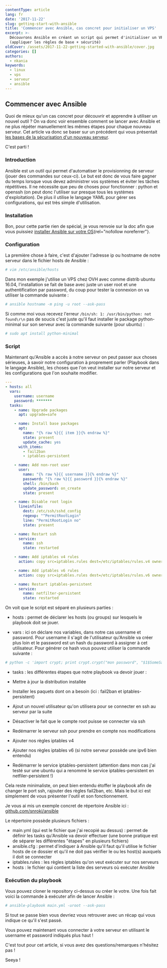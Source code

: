 ```yaml
---
contentType: article
lang: fr
date: '2017-11-22'
slug: getting-start-with-ansible
title: 'Commencer avec Ansible, cas concret pour initialiser un VPS'
excerpt: >-
  Découvrons Ansible en créant un script qui permet d'initialiser un VPS
  (appliquer les règles de base + sécurité)
oldCover: /assets/2017-11-22-getting-started-with-ansible/cover.jpg
categories: []
authors:
  - nkania
keywords:
  - linux
  - vps
  - serveur
  - ansible
---
```


## Commencer avec Ansible

Quoi de mieux qu'un cas concret pour découvrir et apprendre à utiliser un nouvel outil ? On va donc voir ensemble comment se lancer avec Ansible et ne plus répéter manuellement les mêmes étapes pour chaque nouveau serveur. Cet article va donc se baser sur un précédent qui vous présentait [les bases de la sécurisation d'un nouveau serveur](
/fr/securiser-facilement-son-vps-en-quelques-etapes/).

C'est parti !

### Introduction

Ansible est un outil qui permet d'automatiser le provisionning de serveur (jouer des commandes sur ceux-ci). Le but est donc de vous faire gagner du temps lorsque vous devez administrer vos systèmes et éviter les tâches répétitives. Il ne nécessite que peu de choses pour fonctionner : python et openssh (on peut donc l'utiliser sur presque tous les systèmes d'exploitation). De plus il utilise le langage YAML pour gérer ses configurations, qui est très simple d'utilisation.

### Installation

Bon, pour cette partie rien de spécial, je vous renvoie sur la doc afin que vous puissiez [installer Ansible sur votre OS](http://docs.ansible.com/ansible/latest/intro_installation.html#installing-the-control-machine){rel="nofollow noreferrer"}.

### Configuration

La première chose à faire, c'est d'ajouter l'adresse ip ou hostname de notre serveur dans le fichier hosts de Ansible :

```bash
# vim /etc/ansible/hosts
```

Dans mon exemple j'utilise un VPS chez OVH avec comme distrib ubuntu 16.04, l'installation se fait de base avec juste un user root et une authentification par password, du coup pour tester la connexion on va utiliser la commande suivante :

```bash
# ansible hostname -m ping -u root --ask-pass
```

Si comme moi vous recevez l'erreur `/bin/sh: 1: /usr/bin/python: not found\r\n` pas de soucis c'est juste qu'il faut installer le package python-minimal sur son serveur avec la commande suivante (pour ubuntu) :

```bash
# sudo apt install python-minimal
```

### Script

Maintenant qu'Ansible a accès à notre serveur on peut passer aux choses sérieuses, à savoir notre configuration à proprement parler (Playbook dans le langage Ansible), les choses que l'on veut installer sur notre serveur et les configurations que l'on souhaite modifier.

```yaml
---
- hosts: all
  vars:
    username: username
    password: *******
  tasks:
    - name: Upgrade packages
      apt: upgrade=safe

    - name: Install base packages
      apt:
        name: "{% raw %}{{ item }}{% endraw %}"
        state: present
        update_cache: yes
      with_items:
        - fail2ban
        - iptables-persistent

    - name: Add non-root user
      user:
        name: "{% raw %}{{ username }}{% endraw %}"
        password: "{% raw %}{{ password }}{% endraw %}"
        shell: /bin/bash
        update_password: on_create
        state: present

    - name: Disable root login
      lineinfile:
        dest: /etc/ssh/sshd_config
        regexp: "^PermitRootLogin"
        line: "PermitRootLogin no"
        state: present

    - name: Restart ssh
      service:
        name: ssh
        state: restarted

    - name: Add iptables v4 rules
      action: copy src=iptables.rules dest=/etc/iptables/rules.v4 owner=root group=root mode=0644

    - name: Add iptables v6 rules
      action: copy src=iptables.rules dest=/etc/iptables/rules.v6 owner=root group=root mode=0644

    - name: Restart iptables-persistent
      service:
        name: netfilter-persistent
        state: restarted

```

On voit que le script est séparé en plusieurs parties :

 - hosts : permet de déclarer les hosts (ou groups) sur lesquels le playbook doit se jouer.

 - vars : ici on déclare nos variables, dans notre cas username et password. Pour username il s'agit de l'utilisateur qu'Ansible va créer plus loin et le password est un hash du password à assigner à cet utilisateur. Pour générer ce hash vous pouvez utiliser la commande suivante :

```python
# python -c 'import crypt; print crypt.crypt("mon password", "$1$SomeSalt$")'
```

 - tasks : les différentes étapes que notre playbook va devoir jouer :

  - Mettre à jour la distribution installée
  - Installer les paquets dont on a besoin (ici : fail2ban et iptables-persistent)
  - Ajout un nouvel utilisateur qu'on utilisera pour se connecter en ssh au serveur par la suite
  - Désactiver le fait que le compte root puisse se connecter via ssh
  - Redémarrer le serveur ssh pour prendre en compte nos modifications
  - Ajouter nos règles iptables v4
  - Ajouter nos règles iptables v6 (si notre serveur possède une ipv6 bien entendu)
  - Redémarrer le service iptables-persistent (attention dans mon cas j'ai testé sur une ubuntu qui a renommé le service iptables-persistent en netfiler-persistent !)

Cela reste minimaliste, on peut bien entendu étoffer le playbook afin de changer le port ssh, rajouter des règles fail2ban, etc. Mais le but ici est simplement de vous présenter l'outil et son fonctionnement.

Je vous ai mis un exemple concret de répertoire Ansible ici : [github.com/snroki/ansible](https://github.com/snroki/ansible)

Le répertoire possède plusieurs fichiers :

- main.yml (qui est le fichier que j'ai recopié au dessus) : permet de définir les tasks qu'Ansible va devoir effectuer (une bonne pratique est de séparer les différentes "étapes" en plusieurs fichiers)
- ansible.cfg : permet d'indiquer à Ansible qu'il faut qu'il utilise le fichier hosts de ce dossier et qu'il ne doit pas vérifier le ou les host(s) auxquels il doit se connecter
- iptables.rules : les règles iptables qu'on veut exécuter sur nos serveurs
- hosts : le fichier qui contient la liste des serveurs où exécuter Ansible

### Exécution du playbook

Vous pouvez cloner le repository ci-dessus ou créer le votre. Une fois fait voici la commande à exécuter afin de lancer Ansible :

```bash
# ansible-playbook main.yml -uroot --ask-pass
```

Si tout se passe bien vous devriez vous retrouver avec un récap qui vous indique ce qu'il s'est passé.

Vous pouvez maintenant vous connecter à votre serveur en utilisant le username et password indiqués plus haut !

C'est tout pour cet article, si vous avez des questions/remarques n'hésitez pas !

Seeya !
